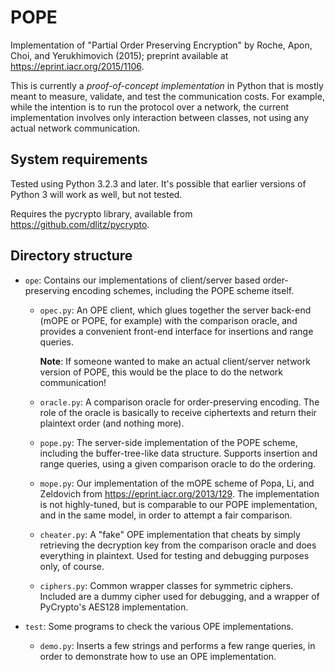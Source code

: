 # POPE

Implementation of "Partial Order Preserving Encryption"
by Roche, Apon, Choi, and Yerukhimovich (2015); preprint available at
<https://eprint.iacr.org/2015/1106>.

This is currently a *proof-of-concept implementation* in Python that is
mostly meant to measure, validate, and test the communication costs.
For example, while the intention is to run the protocol over a network,
the current implementation involves only interaction between classes,
not using any actual network communication.

## System requirements

Tested using Python 3.2.3 and later. It's possible that earlier
versions of Python 3 will work as well, but not tested.

Requires the pycrypto library, available from
<https://github.com/dlitz/pycrypto>.

## Directory structure

*   `ope`: Contains our implementations of client/server based
    order-preserving encoding schemes, including the POPE scheme itself.

    +   `opec.py`: An OPE client, which glues together the server
        back-end (mOPE or POPE, for example) with the comparison oracle,
        and provides a convenient front-end interface for insertions and
        range queries.

        **Note**: If someone wanted to make an actual client/server
        network version of POPE, this would be the place to do the
        network communication!

    +   `oracle.py`: A comparison oracle for order-preserving encoding.
        The role of the oracle is basically to receive ciphertexts and
        return their plaintext order (and nothing more).

    +   `pope.py`: The server-side implementation of the POPE scheme,
        including the buffer-tree-like data structure. Supports
        insertion and range queries, using a given comparison oracle to
        do the ordering.

    +   `mope.py`: Our implementation of the mOPE scheme of Popa, Li,
        and Zeldovich from <https://eprint.iacr.org/2013/129>.
        The implementation is not highly-tuned, but is comparable to our
        POPE implementation, and in the same model, in order to attempt
        a fair comparison.

    +   `cheater.py`: A "fake" OPE implementation that cheats by simply
        retrieving the decryption key from the comparison oracle and
        does everything in plaintext. Used for testing and debugging
        purposes only, of course.

    +   `ciphers.py`: Common wrapper classes for symmetric ciphers.
        Included are a dummy cipher used for debugging, and a wrapper of
        PyCrypto's AES128 implementation.

*   `test`: Some programs to check the various OPE implementations.    

    +   `demo.py`: Inserts a few strings and performs a few range queries,
        in order to demonstrate how to use an OPE implementation.
